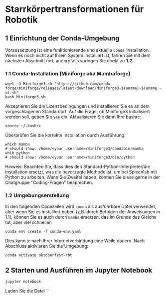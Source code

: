 # Starrkörpertransformationen für Robotik

## 1 Einrichtung der Conda-Umgebung
Voraussetzung ist eine funktionierende und aktuelle `conda`-Installation. Wenn es noch nicht auf Ihrem System installiert ist, 
fahren Sie mit dem nächsten Abschnitt fort, andernfalls springen Sie direkt zu **1.2**.
### 1.1 Conda-Installation (Miniforge aka Mambaforge)
```
wget -O Miniforge3.sh "https://github.com/conda-forge/miniforge/releases/latest/download/Miniforge3-$(uname)-$(uname -m).sh"
bash Miniforge3.sh
```
Akzeptieren Sie die Lizenzbedingungen und installieren Sie es an dem vorgeschlagenen Standardort. Auf die Frage, ob 
Miniforge3 initialisiert werden soll, geben Sie `yes` ein. Aktualisieren Sie dann Ihre bashrc:
```
source ~/.bashrc
```
Überprüfen Sie die korrekte Installation durch Ausführung:
```
which mamba
# should show: /home/<your username>/miniforge3/condabin/mamba
whih python
# should show: /home/<your username>/miniforge3/bin/python
```
Hinweis: Beachten Sie, dass dies den Standard-Python-Interpreter/die Installation ersetzt, was die bevorzugte Methode ist,
um bei Spleenlab mit Python zu arbeiten. Wenn Sie Zweifel haben, können Sie diese gerne in der Chatgruppe "Coding-Fragen" besprechen.
### 1.2 Umgebungserstellung
In den folgenden Codezeilen wird `conda` als ausführbare Datei verwendet, aber wenn Sie es installiert haben (z.B. durch Befolgen 
der Anweisungen in 1.1), können Sie es auch durch `mamba` ersetzen, das im Grunde das Gleiche tut, aber viel schneller.
```
conda env create -f conda-env.yaml
```
Dies kann je nach Ihrer Internetverbindung eine Weile dauern.
Nach Abschluss aktivieren Sie die Umgebung:
```
conda activate oktoberfest-rbt
```
## 2 Starten und Ausführen im Jupyter Notebook
```
jupyter notebook
```
Laden Sie die Datei ``
